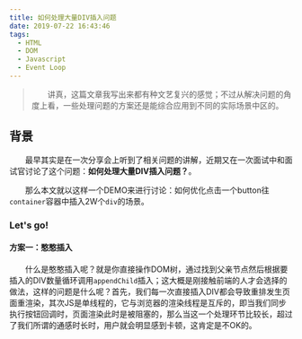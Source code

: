 ```yaml
---
title: 如何处理大量DIV插入问题
date: 2019-07-22 16:43:46
tags:
  - HTML
  - DOM
  - Javascript
  - Event Loop
---
```


> &emsp;&emsp;讲真，这篇文章我写出来都有种文艺复兴的感觉；不过从解决问题的角度上看，一些处理问题的方案还是能综合应用到不同的实际场景中区的。

<escape><!-- more --></escape>

## 背景

&emsp;&emsp;最早其实是在一次分享会上听到了相关问题的讲解，近期又在一次面试中和面试官讨论了这个问题：**如何处理大量DIV插入问题？**。

&emsp;&emsp;那么本文就以这样一个DEMO来进行讨论：如何优化点击一个button往`container`容器中插入2W个`div`的场景。

### Let's go!

#### 方案一：憨憨插入

&emsp;&emsp;什么是憨憨插入呢？就是你直接操作DOM树，通过找到父亲节点然后根据要插入的DIV数量循环调用`appendChild`插入；这大概是刚接触前端的人才会选择的做法，这样的问题是什么呢？首先，我们每一次直接插入DIV都会导致重排发生页面重渲染，其次JS是单线程的，它与浏览器的渲染线程是互斥的，即当我们同步执行按钮回调时，页面渲染此时是被阻塞的，那么当这一个处理环节比较长，超过了我们所谓的通感时长时，用户就会明显感到卡顿，这肯定是不OK的。